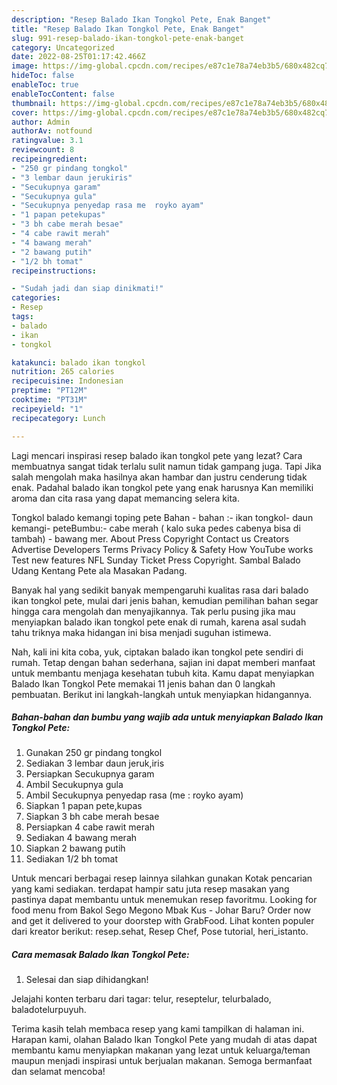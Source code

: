 ```yaml
---
description: "Resep Balado Ikan Tongkol Pete, Enak Banget"
title: "Resep Balado Ikan Tongkol Pete, Enak Banget"
slug: 991-resep-balado-ikan-tongkol-pete-enak-banget
category: Uncategorized
date: 2022-08-25T01:17:42.466Z
image: https://img-global.cpcdn.com/recipes/e87c1e78a74eb3b5/680x482cq70/balado-ikan-tongkol-pete-foto-resep-utama.jpg
hideToc: false
enableToc: true
enableTocContent: false
thumbnail: https://img-global.cpcdn.com/recipes/e87c1e78a74eb3b5/680x482cq70/balado-ikan-tongkol-pete-foto-resep-utama.jpg
cover: https://img-global.cpcdn.com/recipes/e87c1e78a74eb3b5/680x482cq70/balado-ikan-tongkol-pete-foto-resep-utama.jpg
author: Admin
authorAv: notfound
ratingvalue: 3.1
reviewcount: 8
recipeingredient:
- "250 gr pindang tongkol"
- "3 lembar daun jerukiris"
- "Secukupnya garam"
- "Secukupnya gula"
- "Secukupnya penyedap rasa me  royko ayam"
- "1 papan petekupas"
- "3 bh cabe merah besae"
- "4 cabe rawit merah"
- "4 bawang merah"
- "2 bawang putih"
- "1/2 bh tomat"
recipeinstructions:

- "Sudah jadi dan siap dinikmati!"
categories:
- Resep
tags:
- balado
- ikan
- tongkol

katakunci: balado ikan tongkol 
nutrition: 265 calories
recipecuisine: Indonesian
preptime: "PT12M"
cooktime: "PT31M"
recipeyield: "1"
recipecategory: Lunch

---
```



Lagi mencari inspirasi resep balado ikan tongkol pete yang lezat? Cara membuatnya sangat tidak terlalu sulit namun tidak gampang juga. Tapi Jika salah mengolah maka hasilnya akan hambar dan justru cenderung tidak enak. Padahal balado ikan tongkol pete yang enak harusnya Kan memiliki aroma dan cita rasa yang dapat memancing selera kita.


Tongkol balado kemangi toping pete Bahan - bahan :- ikan tongkol- daun kemangi- peteBumbu:- cabe merah ( kalo suka pedes cabenya bisa di tambah) - bawang mer. About Press Copyright Contact us Creators Advertise Developers Terms Privacy Policy &amp; Safety How YouTube works Test new features NFL Sunday Ticket Press Copyright. Sambal Balado Udang Kentang Pete ala Masakan Padang.

Banyak hal yang sedikit banyak mempengaruhi kualitas rasa dari balado ikan tongkol pete, mulai dari jenis bahan, kemudian pemilihan bahan segar hingga cara mengolah dan menyajikannya. Tak perlu pusing jika mau menyiapkan balado ikan tongkol pete enak di rumah, karena asal sudah tahu triknya maka hidangan ini bisa menjadi suguhan istimewa.


Nah, kali ini kita coba, yuk, ciptakan balado ikan tongkol pete sendiri di rumah. Tetap dengan bahan sederhana, sajian ini dapat memberi manfaat untuk membantu menjaga kesehatan tubuh kita. Kamu dapat menyiapkan Balado Ikan Tongkol Pete memakai 11 jenis bahan dan 0 langkah pembuatan. Berikut ini langkah-langkah untuk menyiapkan hidangannya.

<!--inarticleads1-->

##### Bahan-bahan dan bumbu yang wajib ada untuk menyiapkan Balado Ikan Tongkol Pete:

1. Gunakan 250 gr pindang tongkol
1. Sediakan 3 lembar daun jeruk,iris
1. Persiapkan Secukupnya garam
1. Ambil Secukupnya gula
1. Ambil Secukupnya penyedap rasa (me : royko ayam)
1. Siapkan 1 papan pete,kupas
1. Siapkan 3 bh cabe merah besae
1. Persiapkan 4 cabe rawit merah
1. Sediakan 4 bawang merah
1. Siapkan 2 bawang putih
1. Sediakan 1/2 bh tomat


Untuk mencari berbagai resep lainnya silahkan gunakan Kotak pencarian yang kami sediakan. terdapat hampir satu juta resep masakan yang pastinya dapat membantu untuk menemukan resep favoritmu. Looking for food menu from Bakol Sego Megono Mbak Kus - Johar Baru? Order now and get it delivered to your doorstep with GrabFood. Lihat konten populer dari kreator berikut: resep.sehat, Resep Chef, Pose tutorial, heri_istanto. 

<!--inarticleads2-->

##### Cara memasak Balado Ikan Tongkol Pete:


1. Selesai dan siap dihidangkan!

Jelajahi konten terbaru dari tagar: telur, reseptelur, telurbalado, baladotelurpuyuh. 

Terima kasih telah membaca resep yang kami tampilkan di halaman ini. Harapan kami, olahan Balado Ikan Tongkol Pete yang mudah di atas dapat membantu kamu menyiapkan makanan yang lezat untuk keluarga/teman maupun menjadi inspirasi untuk berjualan makanan. Semoga bermanfaat dan selamat mencoba!
